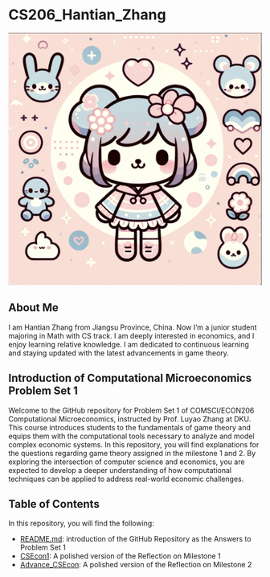 # CS206_Hantian_Zhang

![Headshot](image.png)

## About Me
I am Hantian Zhang from Jiangsu Province, China. Now I’m a junior student majoring in Math with CS track. I am deeply interested in economics, and I enjoy learning relative knowledge. I am dedicated to continuous learning and staying updated with the latest advancements in game theory. 

## Introduction of Computational Microeconomics Problem Set 1

Welcome to the GitHub repository for Problem Set 1 of COMSCI/ECON206 Computational Microeconomics, instructed by Prof. Luyao Zhang at DKU. This course introduces students to the fundamentals of game theory and equips them with the computational tools necessary to analyze and model complex economic systems. In this repository, you will find explanations for the questions regarding game theory assigned in the milestone 1 and 2. By exploring the intersection of computer science and economics, you are expected to develop a deeper understanding of how computational techniques can be applied to address real-world economic challenges.

## Table of Contents

In this repository, you will find the following:

- [README.md](README.md): introduction of the GitHub Repository as the Answers to Problem Set 1
- [CSEcon1](CSEcon1/README.md): A polished version of the Reflection on Milestone 1
- [Advance_CSEcon](Advance_CSEcon/README.md): A polished version of the Reflection on Milestone 2

